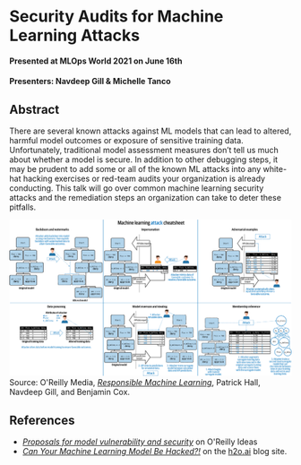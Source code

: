# Security Audits for Machine Learning Attacks

#### Presented at MLOps World 2021 on June 16th

#### Presenters: Navdeep Gill & Michelle Tanco

## Abstract

There are several known attacks against ML models that can lead to altered, harmful model outcomes or exposure of sensitive training data. Unfortunately, traditional model assessment measures don’t tell us much about whether a model is secure. In addition to other debugging steps, it may be prudent to add some or all of the known ML attacks into any white-hat hacking exercises or red-team audits your organization is already conducting. This talk will go over common machine learning security attacks and the remediation steps an organization can take to deter these pitfalls.

![](img/cheatsheet.png)
Source: O'Reilly Media, [_Responsible Machine Learning_](http://info.h2o.ai/rs/644-PKX-778/images/OReilly_Responsible_ML_eBook.pdf), Patrick Hall, Navdeep Gill, and Benjamin Cox.

## References
* [*Proposals for model vulnerability and security*](https://www.oreilly.com/ideas/proposals-for-model-vulnerability-and-security) on O'Reilly Ideas
* [*Can Your Machine Learning Model Be Hacked?!*](https://www.h2o.ai/blog/can-your-machine-learning-model-be-hacked/) on the [h2o.ai](https://www.h2o.ai) blog site.
